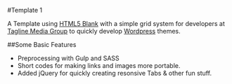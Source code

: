 #Template 1

A Template using [HTML5 Blank](http://html5blank.com/) with a simple grid system for developers at [Tagline Media Group](http://taglinegroup.com) to quickly develop [Wordpress](https://wordpress.org) themes.

##Some Basic Features
* Preprocessing with Gulp and SASS
* Short codes for making links and images more portable.
* Added jQuery for quickly creating resonsive Tabs & other fun stuff.

